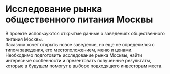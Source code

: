 # Исследование рынка общественного питания Москвы
В проекте используются открытые данные о заведениях общественного питания Москвы. <br>
Заказчик хочет открыть новое заведение, но еще не определился с типом заведения, его местоположением, меню и ценами. <br>
Необходимо подготовить исследование рынка Москвы, найти интересные особенности и презентовать полученные результаты, которые в будущем помогут в выборе подходящего инвесторам места.
